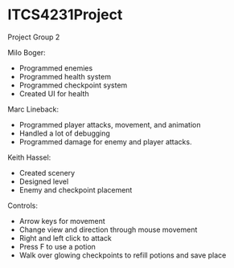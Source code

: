 # ITCS4231Project

Project Group 2

Milo Boger:
- Programmed enemies
- Programmed health system
- Programmed checkpoint system
- Created UI for health

Marc Lineback:
- Programmed player attacks, movement, and animation
- Handled a lot of debugging 
- Programmed damage for enemy and player attacks.

Keith Hassel:
- Created scenery
- Designed level
- Enemy and checkpoint placement

Controls:
- Arrow keys for movement
- Change view and direction through mouse movement
- Right and left click to attack
- Press F to use a potion
- Walk over glowing checkpoints to refill potions and save place
